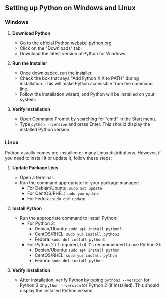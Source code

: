 ## Setting up Python on Windows and Linux

### Windows

1. **Download Python**
   - Go to the official Python website: [python.org](https://www.python.org/).
   - Click on the "Downloads" tab.
   - Download the latest version of Python for Windows.

2. **Run the Installer**
   - Once downloaded, run the installer.
   - Check the box that says "Add Python X.X to PATH" during installation. This will make Python accessible from the command line.
   - Follow the installation wizard, and Python will be installed on your system.

3. **Verify Installation**
   - Open Command Prompt by searching for "cmd" in the Start menu.
   - Type `python --version` and press Enter. This should display the installed Python version.

### Linux

Python usually comes pre-installed on many Linux distributions. However, if you need to install it or update it, follow these steps:

1. **Update Package Lists**
   - Open a terminal.
   - Run the command appropriate for your package manager:
     - For Debian/Ubuntu: `sudo apt update`
     - For CentOS/RHEL: `sudo yum update`
     - For Fedora: `sudo dnf update`

2. **Install Python**
   - Run the appropriate command to install Python:
     - For Python 3: 
       - Debian/Ubuntu: `sudo apt install python3`
       - CentOS/RHEL: `sudo yum install python3`
       - Fedora: `sudo dnf install python3`
     - For Python 2 (if required, but it's recommended to use Python 3):
       - Debian/Ubuntu: `sudo apt install python`
       - CentOS/RHEL: `sudo yum install python`
       - Fedora: `sudo dnf install python`

3. **Verify Installation**
   - After installation, verify Python by typing `python3 --version` for Python 3 or `python --version` for Python 2 (if installed). This should display the installed Python version.